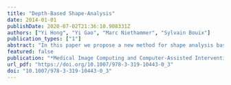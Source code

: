 ```yaml
---
title: "Depth-Based Shape-Analysis"
date: 2014-01-01
publishDate: 2020-07-02T21:36:10.908331Z
authors: ["Yi Hong", "Yi Gao", "Marc Niethammer", "Sylvain Bouix"]
publication_types: ["1"]
abstract: "In this paper we propose a new method for shape analysis based on the depth-ordering of shapes. We use this depth-ordering to non-parametrically define depth with respect to a normal control population. This allows us to quantify differences with respect to “normality”. We combine this approach with a permutation test allowing it to test for localized shape differences. The method is evaluated on a synthetically generated striatum dataset as well as on a real caudate dataset."
featured: false
publication: "*Medical Image Computing and Computer-Assisted Intervention - MICCAI 2014 - 17th International Conference, Boston, MA, USA, September 14-18, 2014, Proceedings, Part III*"
url_pdf: "https://doi.org/10.1007/978-3-319-10443-0_3"
doi: "10.1007/978-3-319-10443-0_3"
---
```


